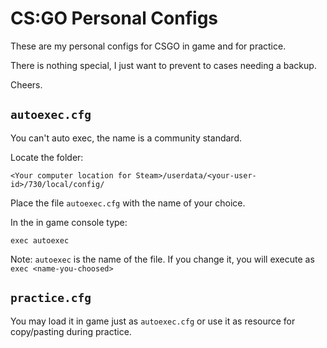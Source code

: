 # CS:GO Personal Configs

These are my personal configs for CSGO in game and for practice.

There is nothing special, I just want to prevent to cases needing a backup.

Cheers.

## `autoexec.cfg`

You can't auto exec, the name is a community standard.

Locate the folder:
```
<Your computer location for Steam>/userdata/<your-user-id>/730/local/config/
```

Place the file `autoexec.cfg` with the name of your choice.

In the in game console type:

```
exec autoexec
````

Note: `autoexec` is the name of the file. If you change it, you will execute as `exec <name-you-choosed>`

## `practice.cfg`

You may load it in game just as `autoexec.cfg` or use it as resource for copy/pasting during practice.

